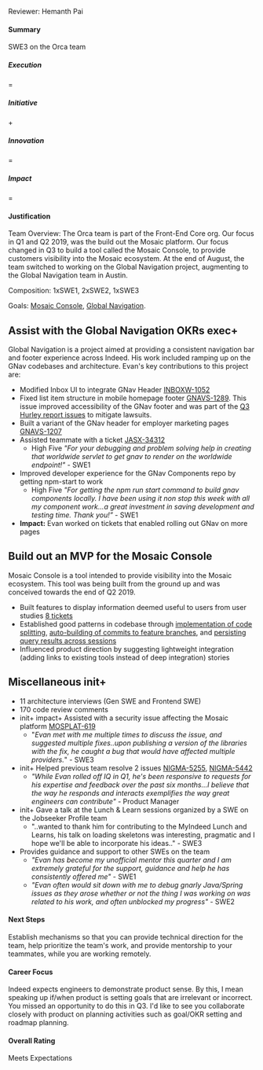 Reviewer: Hemanth Pai

#### **Summary**

SWE3 on the Orca team

##### **Execution**

\=

##### **Initiative**

\+

##### **Innovation**

\=

##### **Impact**

\=

#### **Justification**

Team Overview: The Orca team is part of the Front-End Core org. Our focus in Q1 and Q2 2019, was the build out the Mosaic platform. Our focus changed in Q3 to build a tool called the Mosaic Console, to provide customers visibility into the Mosaic ecosystem. At the end of August, the team switched to working on the Global Navigation project, augmenting to the Global Navigation team in Austin.

Composition: 1xSWE1, 2xSWE2, 1xSWE3

Goals: [Mosaic Console](https://docs.google.com/document/d/1GJBm6ql6Xf8d7tgsMj3NQmhV0eFXCNffhoHZzh94_mY/edit), [Global Navigation](https://docs.google.com/spreadsheets/d/1RXrqLov9tibzzT4eN4VJVu62VhoLNsRI2NQ7HUAeRO8/edit#gid=0).

## **Assist with the Global Navigation OKRs exec+**

Global Navigation is a project aimed at providing a consistent navigation bar and footer experience across Indeed. His work included ramping up on the GNav codebases and architecture. Evan's key contributions to this project are:

* Modified Inbox UI to integrate GNav Header [INBOXW-1052](https://bugs.indeed.com/browse/INBOXW-1052)  
* Fixed list item structure in mobile homepage footer [GNAVS-1289](https://bugs.indeed.com/browse/GNAVS-1289). This issue improved accessibility of the GNav footer and was part of the [Q3 Hurley report issues](https://go.indeed.com/GLY2N24P9) to mitigate lawsuits.  
* Built a variant of the GNav header for employer marketing pages [GNAVS-1207](https://bugs.indeed.com/browse/GNAVS-1207)  
* Assisted teammate with a ticket [JASX-34312](https://bugs.indeed.com/browse/JASX-34312)  
  * High Five *"For your debugging and problem solving help in creating that worldwide servlet to get gnav to render on the worldwide endpoint\!"* \- SWE1  
* Improved developer experience for the GNav Components repo by getting npm-start to work  
  * High Five *"For getting the npm run start command to build gnav components locally. I have been using it non stop this week with all my component work...a great investment in saving development and testing time. Thank you\!”* \- SWE1  
* **Impact:** Evan worked on tickets that enabled rolling out GNav on more pages

## **Build out an MVP for the Mosaic Console**

Mosaic Console is a tool intended to provide visibility into the Mosaic ecosystem. This tool was being built from the ground up and was conceived towards the end of Q2 2019\.

* Built features to display information deemed useful to users from user studies [8 tickets](https://bugs.indeed.com/issues/?jql=id%20in%20%28MOSCON-48%2C%20MOSCON-45%2C%20MOSCON-147%2C%20MOSCON-139%2C%20MOSCON-173%2C%20MOSCON-150%2C%20MOSCON-170%2C%20MOSCON-172%29%20ORDER%20BY%20project%2C%20key)  
* Established good patterns in codebase through [implementation of code splitting](https://bugs.indeed.com/browse/MOSCON-38), [auto-building of commits to feature branches](https://bugs.indeed.com/browse/MOSCON-30), and [persisting query results across sessions](https://bugs.indeed.com/browse/MOSCON-56)  
* Influenced product direction by suggesting lightweight integration (adding links to existing tools instead of deep integration) stories

## **Miscellaneous init+**

* 11 architecture interviews (Gen SWE and Frontend SWE)  
* 170 code review comments  
* init+ impact+ Assisted with a security issue affecting the Mosaic platform [MOSPLAT-619](https://bugs.indeed.com/browse/MOSPLAT-619)  
  * "*Evan met with me multiple times to discuss the issue, and suggested multiple fixes..upon publishing a version of the libraries with the fix, he caught a bug that would have affected multiple providers.*" \- SWE3  
* init+ Helped previous team resolve 2 issues [NIGMA-5255](https://bugs.indeed.com/browse/NIGMA-5255), [NIGMA-5442](https://bugs.indeed.com/browse/NIGMA-5442)  
  * *"While Evan rolled off IQ in Q1, he's been responsive to requests for his expertise and feedback over the past six months...I believe that the way he responds and interacts exemplifies the way great engineers can contribute"* \- Product Manager  
* init+ Gave a talk at the Lunch & Learn sessions organized by a SWE on the Jobseeker Profile team  
  * "..wanted to thank him for contributing to the MyIndeed Lunch and Learns, his talk on loading skeletons was interesting, pragmatic and I hope we'll be able to incorporate his ideas.." \- SWE3  
* Provides guidance and support to other SWEs on the team  
  * *"Evan has become my unofficial mentor this quarter and I am extremely grateful for the support, guidance and help he has consistently offered me"* \- SWE1  
  * *"Evan often would sit down with me to debug gnarly Java/Spring issues as they arose whether or not the thing I was working on was related to his work, and often unblocked my progress"* \- SWE2

#### **Next Steps**

Establish mechanisms so that you can provide technical direction for the team, help prioritize the team's work, and provide mentorship to your teammates, while you are working remotely.

#### **Career Focus**

Indeed expects engineers to demonstrate product sense. By this, I mean speaking up if/when product is setting goals that are irrelevant or incorrect. You missed an opportunity to do this in Q3. I'd like to see you collaborate closely with product on planning activities such as goal/OKR setting and roadmap planning.

#### **Overall Rating**

Meets Expectations  
	  
